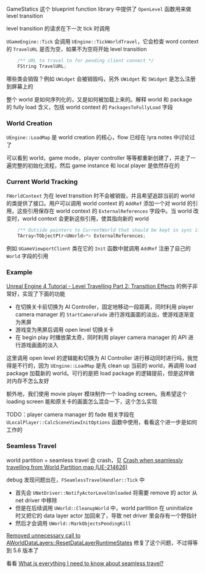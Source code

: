 GameStatics 这个 blueprint function library 中提供了 `OpenLevel` 函数用来做 level transition

level transition 的请求在下一次 tick 时调用

`UGameEngine::Tick` 会调用 `UEngine::TickWorldTravel`，它会检查 word context 的 `TravelURL` 是否为空，如果不为空将开始 level transition
```c++
	/** URL to travel to for pending client connect */
	FString TravelURL;
```

哪些类会销毁？例如 `UWidget` 会被销毁吗，另外 `UWidget` 和 `SWidget` 是怎么注册到屏幕上的

整个 world 是如何序列化的，又是如何被加载上来的。解释 world 和 package 的 fully load 含义，包括 world context 的 `PackagesToFullyLoad` 字段
### World Creation
`UEngine::LoadMap` 是 world creation 的核心，flow 已经在 lyra notes 中讨论过了

可以看到 world，game mode，player controller 等等都重新创建了，并走了一遍完整的初始化流程，然后 game instance 和 local player 是依然存在的
### Current World Tracking
`FWorldContext` 为在 level transition 时不会被销毁，并且希望追踪当前的 world 的类提供了接口。用户可以调用 world context 的 `AddRef` 添加一个对 world 的引用，这些引用保存在 world context 的 `ExternalReferences` 字段中。当 world 改变时，world context 会更新这些引用，使其指向新的 world
```c++
	/** Outside pointers to CurrentWorld that should be kept in sync if current world changes  */
	TArray<TObjectPtr<UWorld>*> ExternalReferences;
```
例如 `UGameViewportClient` 类在它的 `Init` 函数中就调用 `AddRef` 注册了自己的 `World` 字段的引用
### Example
[Unreal Engine 4 Tutorial - Level Travelling Part 2: Transition Effects](https://www.youtube.com/watch?v=BGkUrmlcc4c) 的例子非常好，实现了下面的功能
* 在切换关卡前切换为 AI Controller，固定地移动一段距离，同时利用 player camera manager 的 `StartCameraFade` 进行游戏画面的淡出，使游戏逐渐变为黑屏
* 游戏变为黑屏后调用 open level 切换关卡
* 在 begin play 时播放蒙太奇，同时利用 player camera manager 的 API 进行游戏画面的淡入

这里调用 open level 的逻辑能和切换为 AI Controller 进行移动同时进行吗，我觉得是不行的，因为 `UEngine::LoadMap` 是先 clean up 当前的 world，再调用 load package 加载新的 world。可行的是把 load package 的逻辑提前，但是这样做对内存不怎么友好

额外地，我们使用 movie player 模块制作一个 loading screen。我希望这个 loading screen 能和原关卡的画面怎么混合一下，这个怎么实现

TODO：player camera manager 的 fade 相关字段在 `ULocalPlayer::CalcSceneViewInitOptions` 函数中使用，看看这个进一步是如何工作的
### Seamless Travel
world partition + seamless travel 会 crash，见 [Crash when seamlessly travelling from World Partition map (UE-214626)](https://forums.unrealengine.com/t/crash-when-seamlessly-travelling-from-world-partition-map-ue-214626/1914873)

debug 发现问题出在，`FSeamlessTravelHandler::Tick` 中
* 首先会 `UNetDriver::NotifyActorLevelUnloaded` 将需要 remove 的 actor 从 net driver 中移除
* 但是在后续调用 `UWorld::CleanupWorld` 中，world partition 在 uninitialize 时又把它的 data layer actor 加回来了，导致 net driver 里会存有一个野指针
* 然后才会调用 `UWorld::MarkObjectsPendingKill`

[Removed unnecessary call to AWorldDataLayers::ResetDataLayerRuntimeStates](https://github.com/EpicGames/UnrealEngine/commit/81f7d78d5fe24a447dacc59da52e8ad95c502a5d) 修复了这个问题，不过得等到 5.6 版本了


看看 [What is everything I need to know about seamless travel?](https://www.reddit.com/r/unrealengine/comments/1g1gqfs/what_is_everything_i_need_to_know_about_seamless/)

